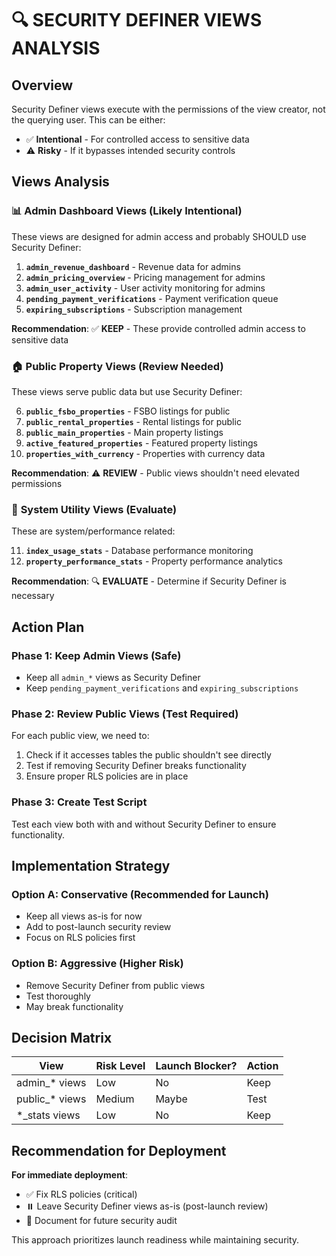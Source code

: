 # 🔍 SECURITY DEFINER VIEWS ANALYSIS

## Overview
Security Definer views execute with the permissions of the view creator, not the querying user. This can be either:
- ✅ **Intentional** - For controlled access to sensitive data
- ⚠️ **Risky** - If it bypasses intended security controls

## Views Analysis

### 📊 **Admin Dashboard Views (Likely Intentional)**
These views are designed for admin access and probably SHOULD use Security Definer:

1. **`admin_revenue_dashboard`** - Revenue data for admins
2. **`admin_pricing_overview`** - Pricing management for admins  
3. **`admin_user_activity`** - User activity monitoring for admins
4. **`pending_payment_verifications`** - Payment verification queue
5. **`expiring_subscriptions`** - Subscription management

**Recommendation**: ✅ **KEEP** - These provide controlled admin access to sensitive data

### 🏠 **Public Property Views (Review Needed)**
These views serve public data but use Security Definer:

6. **`public_fsbo_properties`** - FSBO listings for public
7. **`public_rental_properties`** - Rental listings for public
8. **`public_main_properties`** - Main property listings
9. **`active_featured_properties`** - Featured property listings
10. **`properties_with_currency`** - Properties with currency data

**Recommendation**: ⚠️ **REVIEW** - Public views shouldn't need elevated permissions

### 🔧 **System Utility Views (Evaluate)**
These are system/performance related:

11. **`index_usage_stats`** - Database performance monitoring
12. **`property_performance_stats`** - Property performance analytics

**Recommendation**: 🔍 **EVALUATE** - Determine if Security Definer is necessary

## Action Plan

### Phase 1: Keep Admin Views (Safe)
- Keep all `admin_*` views as Security Definer
- Keep `pending_payment_verifications` and `expiring_subscriptions`

### Phase 2: Review Public Views (Test Required)
For each public view, we need to:
1. Check if it accesses tables the public shouldn't see directly
2. Test if removing Security Definer breaks functionality
3. Ensure proper RLS policies are in place

### Phase 3: Create Test Script
Test each view both with and without Security Definer to ensure functionality.

## Implementation Strategy

### Option A: Conservative (Recommended for Launch)
- Keep all views as-is for now
- Add to post-launch security review
- Focus on RLS policies first

### Option B: Aggressive (Higher Risk)
- Remove Security Definer from public views
- Test thoroughly
- May break functionality

## Decision Matrix

| View | Risk Level | Launch Blocker? | Action |
|------|------------|----------------|---------|
| admin_* views | Low | No | Keep |
| public_* views | Medium | Maybe | Test |
| *_stats views | Low | No | Keep |

## Recommendation for Deployment

**For immediate deployment**: 
- ✅ Fix RLS policies (critical)
- ⏸️ Leave Security Definer views as-is (post-launch review)
- 📝 Document for future security audit

This approach prioritizes launch readiness while maintaining security.
